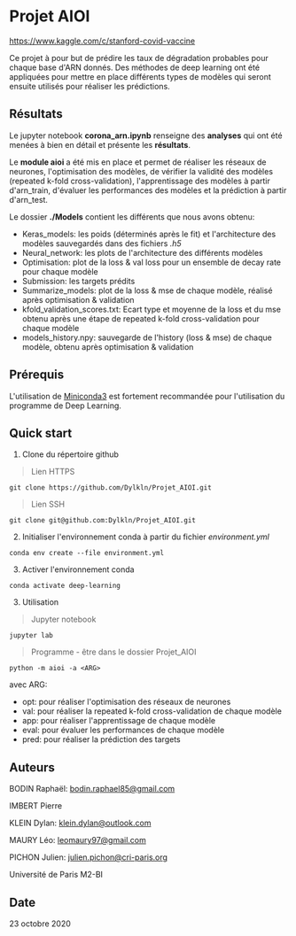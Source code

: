 # Projet AIOI

https://www.kaggle.com/c/stanford-covid-vaccine

Ce projet à pour but de prédire les taux de dégradation probables pour chaque base d'ARN donnés. Des méthodes de deep learning ont été appliquées pour mettre en place différents types de modèles qui seront ensuite utilisés pour réaliser les prédictions.

## Résultats

Le jupyter notebook **corona_arn.ipynb** renseigne des **analyses** qui ont été menées à bien en détail et présente les **résultats**.

Le **module aioi** a été mis en place et permet de réaliser les réseaux de neurones, l'optimisation des modèles, de vérifier la validité des modèles (repeated k-fold cross-validation), l'apprentissage des modèles à partir d'arn_train, d'évaluer les performances des modèles et la prédiction à partir d'arn_test.

Le dossier **./Models** contient les différents que nous avons obtenu:

- Keras_models: les poids (déterminés après le fit) et l'architecture des modèles sauvegardés dans des fichiers *.h5*
- Neural_network: les plots de l'architecture des différents modèles
- Optimisation: plot de la loss & val loss pour un ensemble de decay rate pour chaque modèle
- Submission: les targets prédits
- Summarize_models: plot de la loss & mse de chaque modèle, réalisé après optimisation & validation
- kfold_validation_scores.txt: Ecart type et moyenne de la loss et du mse obtenu après une étape de repeated k-fold cross-validation pour chaque modèle 
- models_history.npy: sauvegarde de l'history (loss & mse) de chaque modèle, obtenu après optimisation & validation

## Prérequis

L'utilisation de [Miniconda3](https://docs.conda.io/en/latest/miniconda.html) est fortement recommandée pour l'utilisation du programme de Deep Learning.

## Quick start

1. Clone du répertoire github

> Lien HTTPS

```
git clone https://github.com/Dylkln/Projet_AIOI.git
```

> Lien SSH

```
git clone git@github.com:Dylkln/Projet_AIOI.git
```

2. Initialiser l'environnement conda à partir du fichier *environment.yml*

```
conda env create --file environment.yml
```

3. Activer l'environnement conda

```
conda activate deep-learning
```

3. Utilisation

> Jupyter notebook

```
jupyter lab
```

> Programme - être dans le dossier Projet_AIOI

```
python -m aioi -a <ARG>
```

avec ARG:

- opt: pour réaliser l'optimisation des réseaux de neurones
- val: pour réaliser la repeated k-fold cross-validation de chaque modèle
- app: pour réaliser l'apprentissage de chaque modèle
- eval: pour évaluer les performances de chaque modèle
- pred: pour réaliser la prédiction des targets

## Auteurs

BODIN Raphaël: bodin.raphael85@gmail.com

IMBERT Pierre

KLEIN Dylan: klein.dylan@outlook.com

MAURY Léo: leomaury97@gmail.com

PICHON Julien: julien.pichon@cri-paris.org

Université de Paris M2-BI

## Date

23 octobre 2020
